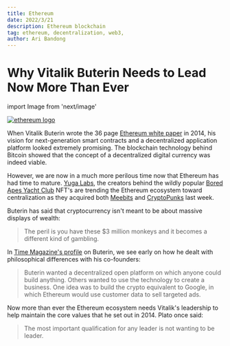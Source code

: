 ```yaml
---
title: Ethereum
date: 2022/3/21
description: Ethereum blockchain 
tag: ethereum, decentralization, web3,
author: Ari Bandong
---
```


# Why Vitalik Buterin Needs to Lead Now More Than Ever

import Image from 'next/image'

[<Image
  src="/images/ethereum-eth-logo.png"
  alt="ethereum logo"
  width={100}
  height={100}
  priority
  className="next-image"
/>](https://ethereum.org)

When Vitalik Buterin wrote the 36 page [Ethereum white paper](https://ethereum.org/en/whitepaper/) in 2014, his vision for next-generation smart contracts and a decentralized application platform looked extremely promising. The blockchain technology behind Bitcoin showed that the concept of a decentralized digital currency was indeed viable. 

However, we are now in a much more perilous time now that Ethereum has had time to mature. [Yuga Labs](https://www.yugalabs.io/), the creators behind the wildly popular [Bored Apes Yacht Club](https://opensea.io/collection/boredapeyachtclub) NFT's are trending the Ethereum ecosystem toward centralization as they acquired both [Meebits](https://opensea.io/collection/meebits) and [CryptoPunks](https://opensea.io/collection/cryptopunks) last week. 

Buterin has said that cryptocurrency isn't meant to be about massive displays of wealth:

> The peril is you have these $3 million monkeys and it becomes a different kind of gambling.

In [Time Magazine's profile](https://time.com/6158182/vitalik-buterin-ethereum-profile/) on Buterin, we see early on how he dealt with philosophical differences with his co-founders:

> Buterin wanted a decentralized open platform on which anyone could build anything. Others wanted to use the technology to create a business. One idea was to build the crypto equivalent to Google, in which Ethereum would use customer data to sell targeted ads.

Now more than ever the Ethereum ecosystem needs Vitalik's leadership to help maintain the core values that he set out in 2014.
Plato once said: 

> The most important qualification for any leader is not wanting to be leader. 


